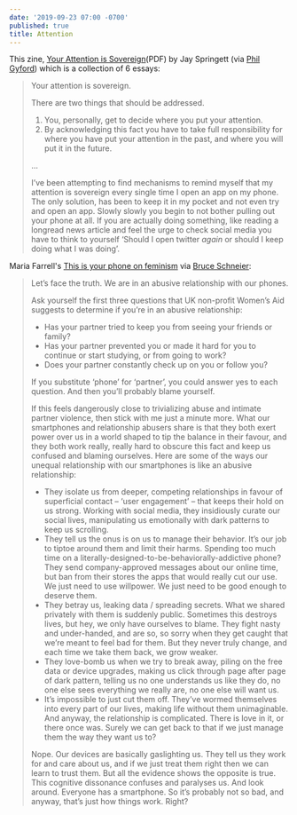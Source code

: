 ```yaml
---
date: '2019-09-23 07:00 -0700'
published: true
title: Attention
---
```

This zine, [Your Attention is Sovereign](https://hwcdn.libsyn.com/p/0/5/7/0573858d24462354/SSRZ_-_001_-_Your_Attention_Is_Sovereign.pdf?c_id=51790010&cs_id=51790010&expiration=1569249139&hwt=a94e3ed611a881118bfe3390567544fc)(PDF) by Jay Springett (via [Phil Gyford](https://www.gyford.com/phil/links/philgyford/ea561ea9a031/)) which is a collection of 6 essays:

<blockquote markdown="1">

Your attention is sovereign.

There are two things that should be addressed.

1. You, personally, get to decide where you put your attention.
2. By acknowledging this fact you have to take full responsibility for where you have put your attention in the past, and where you will put it in the future.

...

I’ve been attempting to find mechanisms to remind myself that my attention is sovereign every single time I open an app on my phone. The only solution, has been to keep it in my pocket and not even try and open an app. Slowly slowly you begin to not bother pulling out your phone at all. If you are actually doing something, like reading a longread news article and feel the urge to check social media you have to think to yourself ‘Should I open twitter *again* or should I keep doing what I was doing’. 

</blockquote>

Maria Farrell's [This is your phone on feminism](http://web.archive.org/web/20190920190137/https://conversationalist.org/2019/09/13/feminism-explains-our-toxic-relationships-with-our-smartphones/)
 via [Bruce Schneier](https://www.schneier.com/blog/archives/2019/09/a_feminist_take.html):

<blockquote markdown="1">

Let’s face the truth. We are in an abusive relationship with our phones.

Ask yourself the first three questions that UK non-profit Women’s Aid suggests to determine if you’re in an abusive relationship:

- Has your partner tried to keep you from seeing your friends or family?
- Has your partner prevented you or made it hard for you to continue or start studying, or from going to work?
- Does your partner constantly check up on you or follow you?

If you substitute ‘phone’ for ‘partner’, you could answer yes to each question. And then you’ll probably blame yourself.

If this feels dangerously close to trivializing abuse and intimate partner violence, then stick with me just a minute more. What our smartphones and relationship abusers share is that they both exert power over us in a world shaped to tip the balance in their favour, and they both work really, really hard to obscure this fact and keep us confused and blaming ourselves. Here are some of the ways our unequal relationship with our smartphones is like an abusive relationship: 

- They isolate us from deeper, competing relationships in favour of superficial contact – ‘user engagement’ – that keeps their hold on us strong. Working with social media, they insidiously curate our social lives, manipulating us emotionally with dark patterns to keep us scrolling.
- They tell us the onus is on us to manage their behavior. It’s our job to tiptoe around them and limit their harms. Spending too much time on a literally-designed-to-be-behaviorally-addictive phone? They send company-approved messages about our online time, but ban from their stores the apps that would really cut our use. We just need to use willpower. We just need to be good enough to deserve them.
- They betray us, leaking data / spreading secrets. What we shared privately with them is suddenly public. Sometimes this destroys lives, but hey, we only have ourselves to blame. They fight nasty and under-handed, and are so, so sorry when they get caught that we’re meant to feel bad for them. But they never truly change, and each time we take them back, we grow weaker.
- They love-bomb us when we try to break away, piling on the free data or device upgrades, making us click through page after page of dark pattern, telling us no one understands us like they do, no one else sees everything we really are, no one else will want us.  
- It’s impossible to just cut them off. They’ve wormed themselves into every part of our lives, making life without them unimaginable. And anyway, the relationship is complicated. There is love in it, or there once was. Surely we can get back to that if we just manage them the way they want us to?

Nope. Our devices are basically gaslighting us. They tell us they work for and care about us, and if we just treat them right then we can learn to trust them. But all the evidence shows the opposite is true. This cognitive dissonance confuses and paralyses us. And look around. Everyone has a smartphone. So it’s probably not so bad, and anyway, that’s just how things work. Right?

</blockquote>
